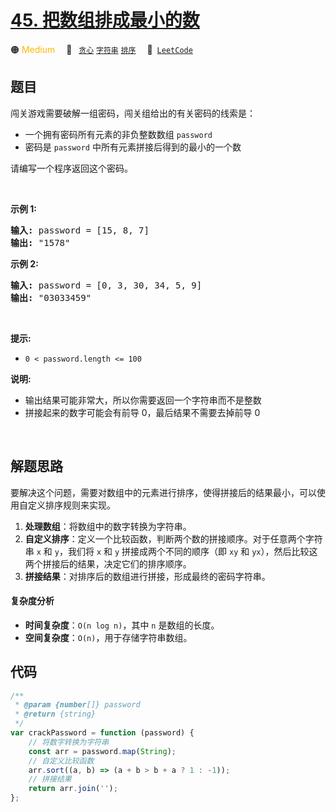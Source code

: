 # [45. 把数组排成最小的数](https://leetcode.cn/problems/ba-shu-zu-pai-cheng-zui-xiao-de-shu-lcof)

🟠 <font color=#ffb800>Medium</font>&emsp; 🔖&ensp; [`贪心`](/tag/greedy.md) [`字符串`](/tag/string.md) [`排序`](/tag/sorting.md)&emsp; 🔗&ensp;[`LeetCode`](https://leetcode.cn/problems/ba-shu-zu-pai-cheng-zui-xiao-de-shu-lcof)

## 题目

<p>闯关游戏需要破解一组密码，闯关组给出的有关密码的线索是：</p>

<ul>
	<li>一个拥有密码所有元素的非负整数数组 <code>password</code></li>
	<li>密码是 <code>password</code> 中所有元素拼接后得到的最小的一个数</li>
</ul>

<p>请编写一个程序返回这个密码。</p>

<p>&nbsp;</p>

<p><strong>示例 1:</strong></p>

<pre>
<strong>输入: </strong>password = [15, 8, 7]
<strong>输出: </strong>"1578"</pre>

<p><strong>示例&nbsp;2:</strong></p>

<pre>
<strong>输入: </strong>password = [0, 3, 30, 34, 5, 9]
<strong>输出: </strong>"03033459"</pre>

<p>&nbsp;</p>

<p><strong>提示:</strong></p>

<ul>
	<li><code>0 &lt; password.length &lt;= 100</code></li>
</ul>

<p><strong>说明: </strong></p>

<ul>
	<li>输出结果可能非常大，所以你需要返回一个字符串而不是整数</li>
	<li>拼接起来的数字可能会有前导 0，最后结果不需要去掉前导 0</li>
</ul>

<p>&nbsp;</p>


## 解题思路

要解决这个问题，需要对数组中的元素进行排序，使得拼接后的结果最小，可以使用自定义排序规则来实现。

1. **处理数组**：将数组中的数字转换为字符串。
2. **自定义排序**：定义一个比较函数，判断两个数的拼接顺序。对于任意两个字符串 `x` 和 `y`，我们将 `x` 和 `y` 拼接成两个不同的顺序（即 `xy` 和 `yx`），然后比较这两个拼接后的结果，决定它们的排序顺序。
3. **拼接结果**：对排序后的数组进行拼接，形成最终的密码字符串。

#### 复杂度分析

- **时间复杂度**：`O(n log n)`，其中 `n` 是数组的长度。
- **空间复杂度**：`O(n)`，用于存储字符串数组。

## 代码

```javascript
/**
 * @param {number[]} password
 * @return {string}
 */
var crackPassword = function (password) {
	// 将数字转换为字符串
	const arr = password.map(String);
	// 自定义比较函数
	arr.sort((a, b) => (a + b > b + a ? 1 : -1));
	// 拼接结果
	return arr.join('');
};
```
